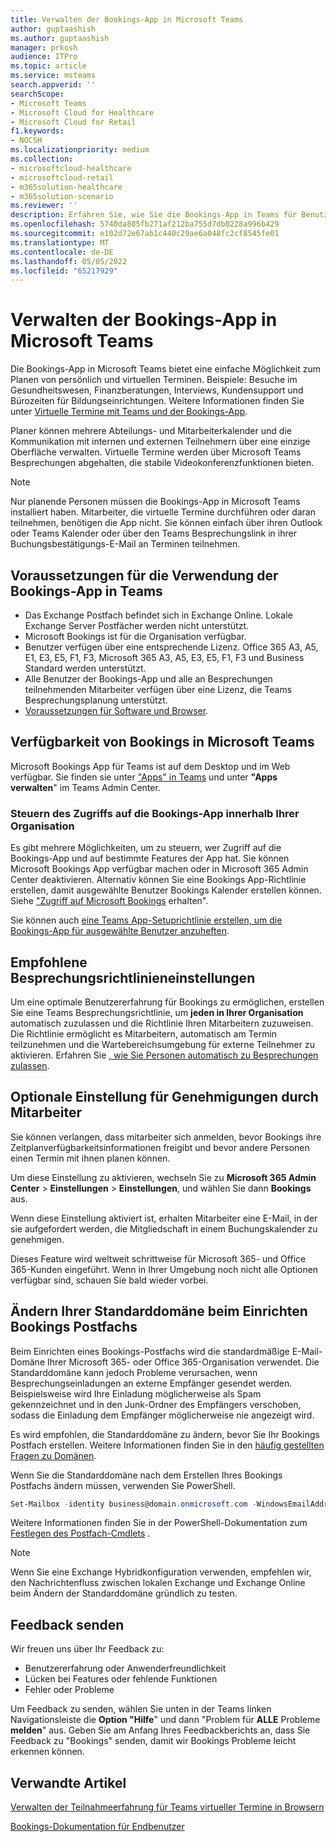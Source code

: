 ```yaml
---
title: Verwalten der Bookings-App in Microsoft Teams
author: guptaashish
ms.author: guptaashish
manager: prkosh
audience: ITPro
ms.topic: article
ms.service: msteams
search.appverid: ''
searchScope:
- Microsoft Teams
- Microsoft Cloud for Healthcare
- Microsoft Cloud for Retail
f1.keywords:
- NOCSH
ms.localizationpriority: medium
ms.collection:
- microsoftcloud-healthcare
- microsoftcloud-retail
- m365solution-healthcare
- m365solution-scenario
ms.reviewer: ''
description: Erfahren Sie, wie Sie die Bookings-App in Teams für Benutzer in Ihrer Organisation verwalten.
ms.openlocfilehash: 5740da885fb271af212ba755d7db0228a996b429
ms.sourcegitcommit: e102d72e67ab1c440c29ae6a048fc2cf8545fe01
ms.translationtype: MT
ms.contentlocale: de-DE
ms.lasthandoff: 05/05/2022
ms.locfileid: "65217929"
---
```

# <a name="manage-the-bookings-app-in-microsoft-teams"></a>Verwalten der Bookings-App in Microsoft Teams

Die Bookings-App in Microsoft Teams bietet eine einfache Möglichkeit zum Planen von persönlich und virtuellen Terminen. Beispiele: Besuche im Gesundheitswesen, Finanzberatungen, Interviews, Kundensupport und Bürozeiten für Bildungseinrichtungen. Weitere Informationen finden Sie unter [Virtuelle Termine mit Teams und der Bookings-App](expand-teams-across-your-org/bookings-virtual-visits.md).

Planer können mehrere Abteilungs- und Mitarbeiterkalender und die Kommunikation mit internen und externen Teilnehmern über eine einzige Oberfläche verwalten. Virtuelle Termine werden über Microsoft Teams Besprechungen abgehalten, die stabile Videokonferenzfunktionen bieten.

> [!NOTE]
> Nur planende Personen müssen die Bookings-App in Microsoft Teams installiert haben. Mitarbeiter, die virtuelle Termine durchführen oder daran teilnehmen, benötigen die App nicht. Sie können einfach über ihren Outlook oder Teams Kalender oder über den Teams Besprechungslink in ihrer Buchungsbestätigungs-E-Mail an Terminen teilnehmen.

## <a name="prerequisites-to-use-the-bookings-app-in-teams"></a>Voraussetzungen für die Verwendung der Bookings-App in Teams

* Das Exchange Postfach befindet sich in Exchange Online. Lokale Exchange Server Postfächer werden nicht unterstützt.
* Microsoft Bookings ist für die Organisation verfügbar.
* Benutzer verfügen über eine entsprechende Lizenz. Office 365 A3, A5, E1, E3, E5, F1, F3, Microsoft 365 A3, A5, E3, E5, F1, F3 und Business Standard werden unterstützt.
* Alle Benutzer der Bookings-App und alle an Besprechungen teilnehmenden Mitarbeiter verfügen über eine Lizenz, die Teams Besprechungsplanung unterstützt.
* [Voraussetzungen für Software und Browser](hardware-requirements-for-the-teams-app.md).

## <a name="availability-of-bookings-in-teams"></a>Verfügbarkeit von Bookings in Microsoft Teams

Microsoft Bookings App für Teams ist auf dem Desktop und im Web verfügbar. Sie finden sie unter ["Apps" in Teams](https://teams.microsoft.com/l/app/4c4ec2e8-4a2c-4bce-8d8f-00fc664a4e5b?source=store-copy-link) und unter **"Apps verwalten**" im Teams Admin Center.

### <a name="control-access-to-bookings-within-your-organization"></a>Steuern des Zugriffs auf die Bookings-App innerhalb Ihrer Organisation

Es gibt mehrere Möglichkeiten, um zu steuern, wer Zugriff auf die Bookings-App und auf bestimmte Features der App hat. Sie können Microsoft Bookings App verfügbar machen oder in Microsoft 365 Admin Center deaktivieren. Alternativ können Sie eine Bookings App-Richtlinie erstellen, damit ausgewählte Benutzer Bookings Kalender erstellen können. Siehe ["Zugriff auf Microsoft Bookings](/microsoft-365/bookings/get-access) erhalten".

Sie können auch [eine Teams App-Setuprichtlinie erstellen, um die Bookings-App für ausgewählte Benutzer anzuheften](teams-app-setup-policies.md).

## <a name="recommended-meeting-policy-settings"></a>Empfohlene Besprechungsrichtlinieneinstellungen

Um eine optimale Benutzererfahrung für Bookings zu ermöglichen, erstellen Sie eine Teams Besprechungsrichtlinie, um **jeden in Ihrer Organisation** automatisch zuzulassen und die Richtlinie Ihren Mitarbeitern zuzuweisen. Die Richtlinie ermöglicht es Mitarbeitern, automatisch am Termin teilzunehmen und die Wartebereichsumgebung für externe Teilnehmer zu aktivieren. Erfahren Sie [, wie Sie Personen automatisch zu Besprechungen zulassen](meeting-policies-participants-and-guests.md#automatically-admit-people).

## <a name="optional-staff-approvals-setting"></a>Optionale Einstellung für Genehmigungen durch Mitarbeiter

Sie können verlangen, dass mitarbeiter sich anmelden, bevor Bookings ihre Zeitplanverfügbarkeitsinformationen freigibt und bevor andere Personen einen Termin mit ihnen planen können.

Um diese Einstellung zu aktivieren, wechseln Sie zu **Microsoft 365 Admin Center** \> **Einstellungen** \> **Einstellungen**, und wählen Sie dann **Bookings** aus.

Wenn diese Einstellung aktiviert ist, erhalten Mitarbeiter eine E-Mail, in der sie aufgefordert werden, die Mitgliedschaft in einem Buchungskalender zu genehmigen.  

Dieses Feature wird weltweit schrittweise für Microsoft 365- und Office 365-Kunden eingeführt. Wenn in Ihrer Umgebung noch nicht alle Optionen verfügbar sind, schauen Sie bald wieder vorbei.

## <a name="changing-your-default-domain-when-setting-up-bookings-mailbox"></a>Ändern Ihrer Standarddomäne beim Einrichten Bookings Postfachs

Beim Einrichten eines Bookings-Postfachs wird die standardmäßige E-Mail-Domäne Ihrer Microsoft 365- oder Office 365-Organisation verwendet. Die Standarddomäne kann jedoch Probleme verursachen, wenn Besprechungseinladungen an externe Empfänger gesendet werden. Beispielsweise wird Ihre Einladung möglicherweise als Spam gekennzeichnet und in den Junk-Ordner des Empfängers verschoben, sodass die Einladung dem Empfänger möglicherweise nie angezeigt wird.

Es wird empfohlen, die Standarddomäne zu ändern, bevor Sie Ihr Bookings Postfach erstellen. Weitere Informationen finden Sie in den [häufig gestellten Fragen zu Domänen](/microsoft-365/admin/setup/domains-faq#how-do-i-set-or-change-the-default-domain-in-office-365).

Wenn Sie die Standarddomäne nach dem Erstellen Ihres Bookings Postfachs ändern müssen, verwenden Sie PowerShell.

```PowerShell
Set-Mailbox -identity business@domain.onmicrosoft.com -WindowsEmailAddress business@domain.com -EmailAddresses business@domain.com
```

Weitere Informationen finden Sie in der PowerShell-Dokumentation zum [Festlegen des Postfach-Cmdlets](/powershell/module/exchange/mailboxes/set-mailbox) .

> [!NOTE]
> Wenn Sie eine Exchange Hybridkonfiguration verwenden, empfehlen wir, den Nachrichtenfluss zwischen lokalen Exchange und Exchange Online beim Ändern der Standarddomäne gründlich zu testen.

## <a name="send-feedback"></a>Feedback senden

Wir freuen uns über Ihr Feedback zu:

* Benutzererfahrung oder Anwenderfreundlichkeit
* Lücken bei Features oder fehlende Funktionen
* Fehler oder Probleme
  
Um Feedback zu senden, wählen Sie unten in der Teams linken Navigationsleiste die **Option "Hilfe**" und dann "Problem für **ALLE** Probleme **melden**" aus. Geben Sie am Anfang Ihres Feedbackberichts an, dass Sie Feedback zu "Bookings" senden, damit wir Bookings Probleme leicht erkennen können.

## <a name="related-articles"></a>Verwandte Artikel

[Verwalten der Teilnahmeerfahrung für Teams virtueller Termine in Browsern](expand-teams-across-your-org/browser-join.md)


  [Bookings-Dokumentation für Endbenutzer](https://support.office.com/article/apps-and-services-cc1fba57-9900-4634-8306-2360a40c665b?ui=en-US&rs=en-US&ad=US#PickTab=Bookings)
